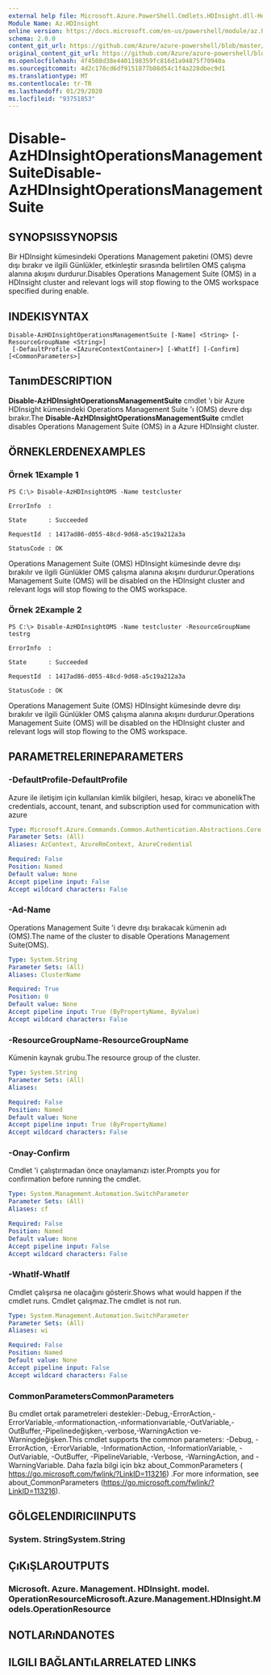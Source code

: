 ```yaml
---
external help file: Microsoft.Azure.PowerShell.Cmdlets.HDInsight.dll-Help.xml
Module Name: Az.HDInsight
online version: https://docs.microsoft.com/en-us/powershell/module/az.hdinsight/disable-azhdinsightoperationsmanagementsuite
schema: 2.0.0
content_git_url: https://github.com/Azure/azure-powershell/blob/master/src/HDInsight/HDInsight/help/Disable-AzHDInsightOperationsManagementSuite.md
original_content_git_url: https://github.com/Azure/azure-powershell/blob/master/src/HDInsight/HDInsight/help/Disable-AzHDInsightOperationsManagementSuite.md
ms.openlocfilehash: 4f4508d38e4401198359fc816d1a94875f70940a
ms.sourcegitcommit: 4d2c178cd6df9151877b08d54c1f4a228dbec9d1
ms.translationtype: MT
ms.contentlocale: tr-TR
ms.lasthandoff: 01/29/2020
ms.locfileid: "93751853"
---
```

# <span data-ttu-id="51929-101">Disable-AzHDInsightOperationsManagementSuite</span><span class="sxs-lookup"><span data-stu-id="51929-101">Disable-AzHDInsightOperationsManagementSuite</span></span>

## <span data-ttu-id="51929-102">SYNOPSIS</span><span class="sxs-lookup"><span data-stu-id="51929-102">SYNOPSIS</span></span>
<span data-ttu-id="51929-103">Bir HDInsight kümesindeki Operations Management paketini (OMS) devre dışı bırakır ve ilgili Günlükler, etkinleştir sırasında belirtilen OMS çalışma alanına akışını durdurur.</span><span class="sxs-lookup"><span data-stu-id="51929-103">Disables Operations Management Suite (OMS) in a HDInsight cluster and relevant logs will stop flowing to the OMS workspace specified during enable.</span></span>

## <span data-ttu-id="51929-104">INDEKI</span><span class="sxs-lookup"><span data-stu-id="51929-104">SYNTAX</span></span>

```
Disable-AzHDInsightOperationsManagementSuite [-Name] <String> [-ResourceGroupName <String>]
 [-DefaultProfile <IAzureContextContainer>] [-WhatIf] [-Confirm] [<CommonParameters>]
```

## <span data-ttu-id="51929-105">Tanım</span><span class="sxs-lookup"><span data-stu-id="51929-105">DESCRIPTION</span></span>
<span data-ttu-id="51929-106">**Disable-AzHDInsightOperationsManagementSuite** cmdlet 'ı bir Azure HDInsight kümesindeki Operations Management Suite 'ı (OMS) devre dışı bırakır.</span><span class="sxs-lookup"><span data-stu-id="51929-106">The **Disable-AzHDInsightOperationsManagementSuite** cmdlet disables Operations Management Suite (OMS) in a Azure HDInsight cluster.</span></span>

## <span data-ttu-id="51929-107">ÖRNEKLERDEN</span><span class="sxs-lookup"><span data-stu-id="51929-107">EXAMPLES</span></span>

### <span data-ttu-id="51929-108">Örnek 1</span><span class="sxs-lookup"><span data-stu-id="51929-108">Example 1</span></span>
```
PS C:\> Disable-AzHDInsightOMS -Name testcluster

ErrorInfo  :

State      : Succeeded

RequestId  : 1417ad86-d055-48cd-9d68-a5c19a212a3a

StatusCode : OK
```

<span data-ttu-id="51929-109">Operations Management Suite (OMS) HDInsight kümesinde devre dışı bırakılır ve ilgili Günlükler OMS çalışma alanına akışını durdurur.</span><span class="sxs-lookup"><span data-stu-id="51929-109">Operations Management Suite (OMS) will be disabled on the HDInsight cluster and relevant logs will stop flowing to the OMS workspace.</span></span>

### <span data-ttu-id="51929-110">Örnek 2</span><span class="sxs-lookup"><span data-stu-id="51929-110">Example 2</span></span>
```
PS C:\> Disable-AzHDInsightOMS -Name testcluster -ResourceGroupName testrg

ErrorInfo  :

State      : Succeeded

RequestId  : 1417ad86-d055-48cd-9d68-a5c19a212a3a

StatusCode : OK
```

<span data-ttu-id="51929-111">Operations Management Suite (OMS) HDInsight kümesinde devre dışı bırakılır ve ilgili Günlükler OMS çalışma alanına akışını durdurur.</span><span class="sxs-lookup"><span data-stu-id="51929-111">Operations Management Suite (OMS) will be disabled on the HDInsight cluster and relevant logs will stop flowing to the OMS workspace.</span></span>

## <span data-ttu-id="51929-112">PARAMETRELERINE</span><span class="sxs-lookup"><span data-stu-id="51929-112">PARAMETERS</span></span>

### <span data-ttu-id="51929-113">-DefaultProfile</span><span class="sxs-lookup"><span data-stu-id="51929-113">-DefaultProfile</span></span>
<span data-ttu-id="51929-114">Azure ile iletişim için kullanılan kimlik bilgileri, hesap, kiracı ve abonelik</span><span class="sxs-lookup"><span data-stu-id="51929-114">The credentials, account, tenant, and subscription used for communication with azure</span></span>

```yaml
Type: Microsoft.Azure.Commands.Common.Authentication.Abstractions.Core.IAzureContextContainer
Parameter Sets: (All)
Aliases: AzContext, AzureRmContext, AzureCredential

Required: False
Position: Named
Default value: None
Accept pipeline input: False
Accept wildcard characters: False
```

### <span data-ttu-id="51929-115">-Ad</span><span class="sxs-lookup"><span data-stu-id="51929-115">-Name</span></span>
<span data-ttu-id="51929-116">Operations Management Suite 'i devre dışı bırakacak kümenin adı (OMS).</span><span class="sxs-lookup"><span data-stu-id="51929-116">The name of the cluster to disable Operations Management Suite(OMS).</span></span>

```yaml
Type: System.String
Parameter Sets: (All)
Aliases: ClusterName

Required: True
Position: 0
Default value: None
Accept pipeline input: True (ByPropertyName, ByValue)
Accept wildcard characters: False
```

### <span data-ttu-id="51929-117">-ResourceGroupName</span><span class="sxs-lookup"><span data-stu-id="51929-117">-ResourceGroupName</span></span>
<span data-ttu-id="51929-118">Kümenin kaynak grubu.</span><span class="sxs-lookup"><span data-stu-id="51929-118">The resource group of the cluster.</span></span>

```yaml
Type: System.String
Parameter Sets: (All)
Aliases:

Required: False
Position: Named
Default value: None
Accept pipeline input: True (ByPropertyName)
Accept wildcard characters: False
```

### <span data-ttu-id="51929-119">-Onay</span><span class="sxs-lookup"><span data-stu-id="51929-119">-Confirm</span></span>
<span data-ttu-id="51929-120">Cmdlet 'i çalıştırmadan önce onaylamanızı ister.</span><span class="sxs-lookup"><span data-stu-id="51929-120">Prompts you for confirmation before running the cmdlet.</span></span>

```yaml
Type: System.Management.Automation.SwitchParameter
Parameter Sets: (All)
Aliases: cf

Required: False
Position: Named
Default value: None
Accept pipeline input: False
Accept wildcard characters: False
```

### <span data-ttu-id="51929-121">-WhatIf</span><span class="sxs-lookup"><span data-stu-id="51929-121">-WhatIf</span></span>
<span data-ttu-id="51929-122">Cmdlet çalışırsa ne olacağını gösterir.</span><span class="sxs-lookup"><span data-stu-id="51929-122">Shows what would happen if the cmdlet runs.</span></span> <span data-ttu-id="51929-123">Cmdlet çalışmaz.</span><span class="sxs-lookup"><span data-stu-id="51929-123">The cmdlet is not run.</span></span>

```yaml
Type: System.Management.Automation.SwitchParameter
Parameter Sets: (All)
Aliases: wi

Required: False
Position: Named
Default value: None
Accept pipeline input: False
Accept wildcard characters: False
```

### <span data-ttu-id="51929-124">CommonParameters</span><span class="sxs-lookup"><span data-stu-id="51929-124">CommonParameters</span></span>
<span data-ttu-id="51929-125">Bu cmdlet ortak parametreleri destekler:-Debug,-ErrorAction,-ErrorVariable,-ınformationaction,-ınformationvariable,-OutVariable,-OutBuffer,-Pipelinedeğişken,-verbose,-WarningAction ve-Warningdeğişken.</span><span class="sxs-lookup"><span data-stu-id="51929-125">This cmdlet supports the common parameters: -Debug, -ErrorAction, -ErrorVariable, -InformationAction, -InformationVariable, -OutVariable, -OutBuffer, -PipelineVariable, -Verbose, -WarningAction, and -WarningVariable.</span></span> <span data-ttu-id="51929-126">Daha fazla bilgi için bkz about_CommonParameters ( https://go.microsoft.com/fwlink/?LinkID=113216) .</span><span class="sxs-lookup"><span data-stu-id="51929-126">For more information, see about_CommonParameters (https://go.microsoft.com/fwlink/?LinkID=113216).</span></span>

## <span data-ttu-id="51929-127">GÖLGELENDIRICI</span><span class="sxs-lookup"><span data-stu-id="51929-127">INPUTS</span></span>

### <span data-ttu-id="51929-128">System. String</span><span class="sxs-lookup"><span data-stu-id="51929-128">System.String</span></span>

## <span data-ttu-id="51929-129">ÇıKıŞLAR</span><span class="sxs-lookup"><span data-stu-id="51929-129">OUTPUTS</span></span>

### <span data-ttu-id="51929-130">Microsoft. Azure. Management. HDInsight. model. OperationResource</span><span class="sxs-lookup"><span data-stu-id="51929-130">Microsoft.Azure.Management.HDInsight.Models.OperationResource</span></span>

## <span data-ttu-id="51929-131">NOTLARıNDA</span><span class="sxs-lookup"><span data-stu-id="51929-131">NOTES</span></span>

## <span data-ttu-id="51929-132">ILGILI BAĞLANTıLAR</span><span class="sxs-lookup"><span data-stu-id="51929-132">RELATED LINKS</span></span>
